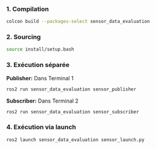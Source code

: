 ### 1. Compilation
```bash
colcon build --packages-select sensor_data_evaluation
```

### 2. Sourcing
```bash
source install/setup.bash
```

### 3. Exécution séparée
**Publisher:** Dans Terminal 1
```bash
ros2 run sensor_data_evaluation sensor_publisher
```
**Subscriber:** Dans Terminal 2
```bash
ros2 run sensor_data_evaluation sensor_subscriber
```

### 4. Exécution via launch
```bash
ros2 launch sensor_data_evaluation sensor_launch.py
```
